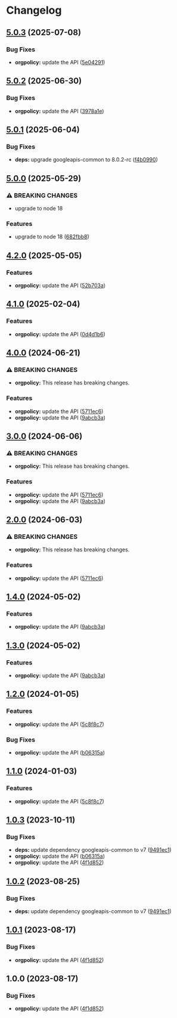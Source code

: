 # Changelog

## [5.0.3](https://github.com/googleapis/google-api-nodejs-client/compare/orgpolicy-v5.0.2...orgpolicy-v5.0.3) (2025-07-08)


### Bug Fixes

* **orgpolicy:** update the API ([5e04291](https://github.com/googleapis/google-api-nodejs-client/commit/5e042910a9c689ba998ffc848935cae1d9097131))

## [5.0.2](https://github.com/googleapis/google-api-nodejs-client/compare/orgpolicy-v5.0.1...orgpolicy-v5.0.2) (2025-06-30)


### Bug Fixes

* **orgpolicy:** update the API ([3978a1e](https://github.com/googleapis/google-api-nodejs-client/commit/3978a1e45371cfdbd744b33702cbbcb635a5fd42))

## [5.0.1](https://github.com/googleapis/google-api-nodejs-client/compare/orgpolicy-v5.0.0...orgpolicy-v5.0.1) (2025-06-04)


### Bug Fixes

* **deps:** upgrade googleapis-common to 8.0.2-rc ([f4b0990](https://github.com/googleapis/google-api-nodejs-client/commit/f4b099071040cfbcfe4a2e7d487d45ee93b369e0))

## [5.0.0](https://github.com/googleapis/google-api-nodejs-client/compare/orgpolicy-v4.2.0...orgpolicy-v5.0.0) (2025-05-29)


### ⚠ BREAKING CHANGES

* upgrade to node 18

### Features

* upgrade to node 18 ([682fbb8](https://github.com/googleapis/google-api-nodejs-client/commit/682fbb869189ae92b3e9a194d37d0548af0c1f92))

## [4.2.0](https://github.com/googleapis/google-api-nodejs-client/compare/orgpolicy-v4.1.0...orgpolicy-v4.2.0) (2025-05-05)


### Features

* **orgpolicy:** update the API ([52b703a](https://github.com/googleapis/google-api-nodejs-client/commit/52b703af27f3516613c3819fb99585db852dec70))

## [4.1.0](https://github.com/googleapis/google-api-nodejs-client/compare/orgpolicy-v4.0.0...orgpolicy-v4.1.0) (2025-02-04)


### Features

* **orgpolicy:** update the API ([0d4d1b6](https://github.com/googleapis/google-api-nodejs-client/commit/0d4d1b6a58cee28291905c00aab3791882360bb4))

## [4.0.0](https://github.com/googleapis/google-api-nodejs-client/compare/orgpolicy-v3.0.0...orgpolicy-v4.0.0) (2024-06-21)


### ⚠ BREAKING CHANGES

* **orgpolicy:** This release has breaking changes.

### Features

* **orgpolicy:** update the API ([5711ec6](https://github.com/googleapis/google-api-nodejs-client/commit/5711ec69392d4eb6545182c073b11f0241f5c94c))
* **orgpolicy:** update the API ([9abcb3a](https://github.com/googleapis/google-api-nodejs-client/commit/9abcb3ab05e3f8ceac3d5f6fb77b69b6312d3d78))

## [3.0.0](https://github.com/googleapis/google-api-nodejs-client/compare/orgpolicy-v2.0.0...orgpolicy-v3.0.0) (2024-06-06)


### ⚠ BREAKING CHANGES

* **orgpolicy:** This release has breaking changes.

### Features

* **orgpolicy:** update the API ([5711ec6](https://github.com/googleapis/google-api-nodejs-client/commit/5711ec69392d4eb6545182c073b11f0241f5c94c))
* **orgpolicy:** update the API ([9abcb3a](https://github.com/googleapis/google-api-nodejs-client/commit/9abcb3ab05e3f8ceac3d5f6fb77b69b6312d3d78))

## [2.0.0](https://github.com/googleapis/google-api-nodejs-client/compare/orgpolicy-v1.4.0...orgpolicy-v2.0.0) (2024-06-03)


### ⚠ BREAKING CHANGES

* **orgpolicy:** This release has breaking changes.

### Features

* **orgpolicy:** update the API ([5711ec6](https://github.com/googleapis/google-api-nodejs-client/commit/5711ec69392d4eb6545182c073b11f0241f5c94c))

## [1.4.0](https://github.com/googleapis/google-api-nodejs-client/compare/orgpolicy-v1.3.0...orgpolicy-v1.4.0) (2024-05-02)


### Features

* **orgpolicy:** update the API ([9abcb3a](https://github.com/googleapis/google-api-nodejs-client/commit/9abcb3ab05e3f8ceac3d5f6fb77b69b6312d3d78))

## [1.3.0](https://github.com/googleapis/google-api-nodejs-client/compare/orgpolicy-v1.2.0...orgpolicy-v1.3.0) (2024-05-02)


### Features

* **orgpolicy:** update the API ([9abcb3a](https://github.com/googleapis/google-api-nodejs-client/commit/9abcb3ab05e3f8ceac3d5f6fb77b69b6312d3d78))

## [1.2.0](https://github.com/googleapis/google-api-nodejs-client/compare/orgpolicy-v1.1.0...orgpolicy-v1.2.0) (2024-01-05)


### Features

* **orgpolicy:** update the API ([5c8f8c7](https://github.com/googleapis/google-api-nodejs-client/commit/5c8f8c727ca5726b9e833698324eaa36aff29a2b))


### Bug Fixes

* **orgpolicy:** update the API ([b06315a](https://github.com/googleapis/google-api-nodejs-client/commit/b06315ac76bec334d8d0c83b76402270a9873120))

## [1.1.0](https://github.com/googleapis/google-api-nodejs-client/compare/orgpolicy-v1.0.3...orgpolicy-v1.1.0) (2024-01-03)


### Features

* **orgpolicy:** update the API ([5c8f8c7](https://github.com/googleapis/google-api-nodejs-client/commit/5c8f8c727ca5726b9e833698324eaa36aff29a2b))

## [1.0.3](https://github.com/googleapis/google-api-nodejs-client/compare/orgpolicy-v1.0.2...orgpolicy-v1.0.3) (2023-10-11)


### Bug Fixes

* **deps:** update dependency googleapis-common to v7 ([9491ec1](https://github.com/googleapis/google-api-nodejs-client/commit/9491ec1cdc3c413e7d73edcfcd59cf5c28a7c855))
* **orgpolicy:** update the API ([b06315a](https://github.com/googleapis/google-api-nodejs-client/commit/b06315ac76bec334d8d0c83b76402270a9873120))
* **orgpolicy:** update the API ([4f1d852](https://github.com/googleapis/google-api-nodejs-client/commit/4f1d85203a0607d7638c643a6694087249116483))

## [1.0.2](https://github.com/googleapis/google-api-nodejs-client/compare/orgpolicy-v1.0.1...orgpolicy-v1.0.2) (2023-08-25)


### Bug Fixes

* **deps:** update dependency googleapis-common to v7 ([9491ec1](https://github.com/googleapis/google-api-nodejs-client/commit/9491ec1cdc3c413e7d73edcfcd59cf5c28a7c855))

## [1.0.1](https://github.com/googleapis/google-api-nodejs-client/compare/orgpolicy-v1.0.0...orgpolicy-v1.0.1) (2023-08-17)


### Bug Fixes

* **orgpolicy:** update the API ([4f1d852](https://github.com/googleapis/google-api-nodejs-client/commit/4f1d85203a0607d7638c643a6694087249116483))

## 1.0.0 (2023-08-17)


### Bug Fixes

* **orgpolicy:** update the API ([4f1d852](https://github.com/googleapis/google-api-nodejs-client/commit/4f1d85203a0607d7638c643a6694087249116483))
